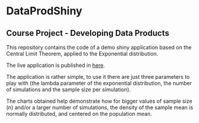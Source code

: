 # DataProdShiny
## Course Project - Developing Data Products
This repository contains the code of a demo shiny application based on the Central Limit Theorem, applied to the Exponential distribution. 

The live application is published in [here](https://aequihua.shinyapps.io/DataProdShiny/).

The application is rather simple, to use it there are just three parameters to play with (the lambda parameter of the exponential distribution, the number of simulations and the sample size per simulation).

The charts obtained help demonstrate how for bigger values of sample size (n) and/or a larger number of simulations, the density of the sample mean is normally distributed, and centered on the population mean.




